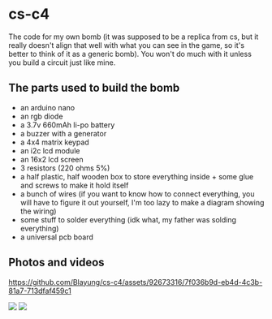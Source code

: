 # cs-c4
The code for my own bomb (it was supposed to be a replica from cs, but it really doesn't align that well with what you can see in the game, so it's better to think of it as a generic bomb). You won't do much with it unless you build a circuit just like mine.

## The parts used to build the bomb
- an arduino nano
- an rgb diode
- a 3.7v 660mAh li-po battery
- a buzzer with a generator
- a 4x4 matrix keypad
- an i2c lcd module
- an 16x2 lcd screen
- 3 resistors (220 ohms 5%)
- a half plastic, half wooden box to store everything inside + some glue and screws to make it hold itself
- a bunch of wires (if you want to know how to connect everything, you will have to figure it out yourself, I'm too lazy to make a diagram showing the wiring)
- some stuff to solder everything (idk what, my father was solding everything)
- a universal pcb board

## Photos and videos
https://github.com/Blayung/cs-c4/assets/92673316/7f036b9d-eb4d-4c3b-81a7-713dfaf459c1

![](https://github.com/Blayung/cs-c4/assets/92673316/84879159-8cfe-4a7a-86b2-d4c3942d89f2)
![](https://github.com/Blayung/cs-c4/assets/92673316/54be4aa5-b4f0-4601-9ccf-3b18534ade92)
